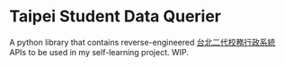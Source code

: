 # Taipei Student Data Querier

A python library that contains reverse-engineered [台北二代校務行政系統](https://sschool.tp.edu.tw/) APIs to be used in my self-learning project. WIP.
